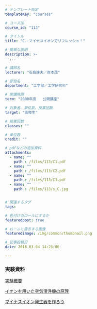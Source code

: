 ```yaml
---
# テンプレート指定
templateKey: "courses"

# コースID
course_id: "113"

# タイトル
title: "C.-マイナスイオンでリフレッシュ！"

# 簡単な説明
description: >-
  ...

# 講師名
lecturer: "石島達夫／岸本茂"

# 部局名
department: "工学部／工学研究科"

# 開講時限
term: "2008年度	公開講座"

# 対象者、単位数、授業回数
target: "高校生"

# 授業回数
classes: ""

# 単位数
credit: ""

# pdfなどの追加資料
attachments: 
  - name: "" 
    path : /files/113/C1.pdf
  - name: "" 
    path : /files/113/C2.pdf
  - name: "" 
    path : /files/113/C3.pdf
  - name: "" 
    path : /files/113/s_C.jpg


# 関連するタグ
tags:

# 色付けのロールにするか
featuredpost: true

# ロールに表示する画像
featuredimage: /img/common/thumbnail.png

# 記事投稿日
date: 2016-03-04 14:23:00

---
```






### 実験資料


[実験概要](/files/113/C1.pdf) 


[イオンを用いた空気清浄機の原理](/files/113/C2.pdf) 


[マイナスイオン発生器を作ろう](/files/113/C3.pdf) 


